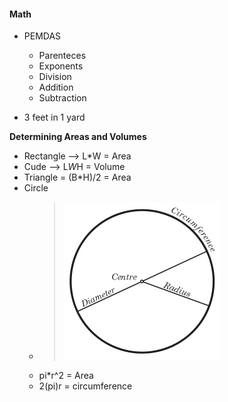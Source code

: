 #### Math
+ PEMDAS
    * Parenteces
    * Exponents
    * Division
    * Addition
    * Subtraction

+ 3 feet in 1 yard


__Determining Areas and Volumes__
+ Rectangle --> L*W = Area
+ Cude --> L*W*H = Volume
+ Triangle = (B*H)/2 = Area
+ Circle 
    * > ![alt text](/imgs/circle-circumference.png)
    * pi*r^2 = Area
    * 2(pi)r = circumference